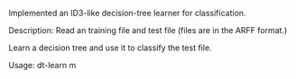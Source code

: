 Implemented an ID3-like decision-tree learner for classification.

Description:
Read an training file and test file (files are in the ARFF format.)

Learn a decision tree and use it to classify the test file.

Usage:  dt-learn <train-set-file> <test-set-file> m
